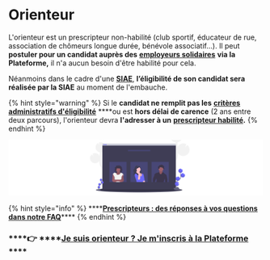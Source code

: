 # Orienteur

L'orienteur est un prescripteur non-habilité \(club sportif, éducateur de rue, association de chômeurs longue durée, bénévole associatif...\). Il peut **postuler pour un candidat auprès des** [**employeurs solidaires**](../qui-sont-les-employeurs-solidaires.md) **via la Plateforme,** il n'a aucun besoin d'être habilité pour cela. 

Néanmoins dans le cadre d'une [**SIAE**](../qui-sont-les-employeurs-solidaires.md), **l’éligibilité de son candidat sera réalisée par la SIAE** au moment de l'embauche.

{% hint style="warning" %}
Si le **candidat ne remplit pas les** [**critères administratifs d'éligibilité**](../../qui-est-eligible-iae-criteres-eligibilite/#criteres-administratifs-de-niveau-1) ****ou est **hors délai de carence** \(2 ans entre deux parcours\), l'orienteur devra **l'adresser à un** [**prescripteur habilité**](prescripteur-habilite.md)**.**
{% endhint %}



![](../../.gitbook/assets/capture-de-cran-2020-06-23-a-12.05.31.png)



{% hint style="info" %}
\*\*\*\*[**Prescripteurs : des réponses à vos questions dans notre FAQ**]()\*\*\*\*
{% endhint %}

###     ****👉 ****[**Je suis orienteur ? Je m'inscris à la Plateforme**](https://inclusion.beta.gouv.fr/) ****


